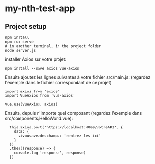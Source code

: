 # my-nth-test-app

## Project setup
```
npm install
npm run serve
# in another terminal, in the project folder
node server.js
```

installer Axios sur votre projet:
```
npm install --save axios vue-axios
```
Ensuite ajoutez les lignes suivantes à votre fichier src/main.js:
(regardez l'exemple dans le fichier correspondant de ce projet)
```
import axios from 'axios'
import VueAxios from 'vue-axios'

Vue.use(VueAxios, axios)
```

Ensuite, depuis n'importe quel composant (regardez l'exemple dans
src/components/HelloWorld.vue):
```
  this.axios.post('https://localhost:4000/votreAPI', {
    data: {
      sivousavezdeschamps: 'rentrez les ici'
    }
  })
  .then((response) => {
    console.log('response', response)
  })
```

